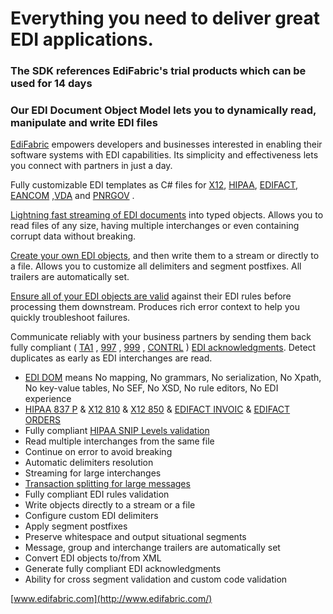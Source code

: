 # Everything you need to deliver great EDI applications.
### The SDK references EdiFabric's trial products which can be used for 14 days 

### Our EDI Document Object Model lets you to dynamically read, manipulate and write EDI files

[EdiFabric](http://www.edifabric.com/) empowers developers and businesses interested in enabling their software systems with EDI capabilities. Its simplicity and effectiveness lets you connect with partners in just a day.

Fully customizable EDI templates as C# files for [X12](https://support.edifabric.com/hc/en-us/sections/360000067292-X12-Resources), [HIPAA](https://support.edifabric.com/hc/en-us/articles/360000372751-HIPAA-templates-270-271-276-277-278-834-835-837), [EDIFACT](https://support.edifabric.com/hc/en-us/sections/360000070531-EDIFACT-Resources), [EANCOM](https://support.edifabric.com/hc/en-us/articles/360000349012-EANCOM-templates-for-versions-D93A-D96A-and-D01B-) ,[VDA](https://support.edifabric.com/hc/en-us/articles/360000367932-VDA-templates-4905-4906-4908-4913-4915) and [PNRGOV](https://support.edifabric.com/hc/en-us/articles/360000349592-PNRGOV-templates) . 

[Lightning fast streaming of EDI documents](https://support.edifabric.com/hc/en-us/articles/360000311132-EDI-files-translation) into typed objects. Allows you to read files of any size, having multiple interchanges or even containing corrupt data without breaking.

[Create your own EDI objects](https://support.edifabric.com/hc/en-us/articles/360000311772-EDI-files-generation), and then write them to a stream or directly to a file. Allows you to customize all delimiters and segment postfixes. All trailers are automatically set.

[Ensure all of your EDI objects are valid](https://support.edifabric.com/hc/en-us/articles/360000373811-EDI-compliant-validation) against their EDI rules before processing them downstream. Produces rich error context to help you quickly troubleshoot failures.

Communicate reliably with your business partners by sending them back fully compliant ( [TA1](https://support.edifabric.com/hc/en-us/articles/360000367092-X12-TA1-acknowledgment-error-codes) , [997](https://support.edifabric.com/hc/en-us/articles/360000380131-X12-997-acknowledgment-error-codes) , [999](https://support.edifabric.com/hc/en-us/articles/360000367172-X12-999-acknowledgment-error-codes) , [CONTRL](https://support.edifabric.com/hc/en-us/articles/360000367432-EDIFACT-CONTRL-acknowledgment-error-codes) ) [EDI acknowledgments](https://support.edifabric.com/hc/en-us/articles/360000380491-EDI-acknowledgments-generation). Detect duplicates as early as EDI interchanges are read.

* [EDI DOM](https://support.edifabric.com/hc/en-us/articles/360000280572-EDI-DOM-basics) means No mapping, No grammars, No serialization, No Xpath, No key-value tables, No SEF, No XSD, No rule editors, No EDI experience
* [HIPAA 837 P](https://support.edifabric.com/hc/en-us/articles/360000368612-HIPAA-837-P) & [X12 810](https://support.edifabric.com/hc/en-us/articles/360000368792-X12-810) & [X12 850](https://support.edifabric.com/hc/en-us/articles/360000368872-X12-850) & [EDIFACT INVOIC](https://support.edifabric.com/hc/en-us/articles/360000381911-EDIFACT-INVOIC) & [EDIFACT ORDERS](https://support.edifabric.com/hc/en-us/articles/360000369092-EDIFACT-ORDERS)
* Fully compliant [HIPAA SNIP Levels validation](https://support.edifabric.com/hc/en-us/articles/360000361352-EDI-HIPAA-SNIP-compliance)
* Read multiple interchanges from the same file
* Continue on error to avoid breaking
* Automatic delimiters resolution
* Streaming for large interchanges
* [Transaction splitting for large messages](https://support.edifabric.com/hc/en-us/articles/360000312212-Large-EDI-files-translation-by-splitting)
* Fully compliant EDI rules validation
* Write objects directly to a stream or a file
* Configure custom EDI delimiters
* Apply segment postfixes
* Preserve whitespace and output situational segments
* Message, group and interchange trailers are automatically set
* Convert EDI objects to/from XML
* Generate fully compliant EDI acknowledgments
* Ability for cross segment validation and custom code validation

[www.edifabric.com](http://www.edifabric.com/)
